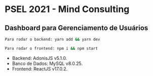 # PSEL 2021 - Mind Consulting

## Dashboard para Gerenciamento de Usuários

```bash
Para rodar o backend: yarn add && yarn dev

Para rodar o frontend: npm i && npm start
```

* Backend: AdonisJS v5.1.0.
* Banco de Dados: MySQL v8.0.25.
* Frontend: ReactJS v17.0.2.
